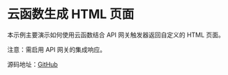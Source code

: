 # 云函数生成 HTML 页面

本示例主要演示如何使用云函数结合 API 网关触发器返回自定义的 HTML 页面。

注意：需启用 API 网关的集成响应。

源码地址：[GitHub](https://github.com/TencentCloudBase/cloudbase-examples/blob/master/scf-html/README.md)